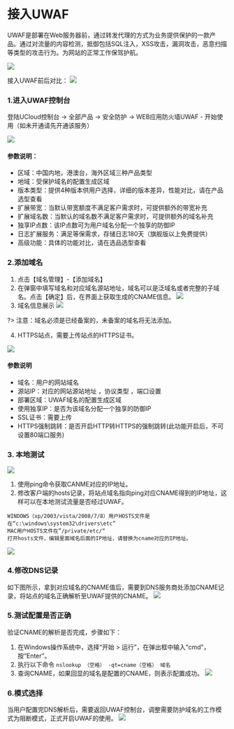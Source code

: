 

# 接入UWAF
UWAF是部署在Web服务器前，通过转发代理的方式为业务提供保护的一款产品。通过对流量的内容检测，抵御包括SQL注入，XSS攻击，漏洞攻击，恶意扫描等类型的攻击行为。为网站的正常工作保驾护航。

![](/images/15970482393080.jpg)

接入UWAF前后对比：
![](/images/15970482669463.jpg)

### 1.进入UWAF控制台
登陆UCloud控制台 -> 全部产品 -> 安全防护 -> WEB应用防火墙UWAF - 开始使用（如未开通请先开通该服务）

![](/images/15970483909842.jpg)


#### 参数说明：
  - 区域：中国内地，港澳台，海外区域三种产品类型
  - 地域：受保护域名的配置生成区域
  - 版本类型：提供4种版本供用户选择，详细的版本差异，性能对比，请在产品选型查看
  - 扩展带宽：当默认带宽额度不满足客户需求时，可提供额外的带宽补充
  - 扩展域名数：当默认的域名数不满足客户需求时，可提供额外的域名补充
  - 独享IP点数：该IP点数可为用户域名分配一个独享的防御IP
  - 日志扩展服务：满足等保需求，存储日志180天（旗舰版以上免费提供）
  - 高级功能：具体的功能对比，请在选品选型查看

### 2.添加域名
1. 点击【域名管理】-【添加域名】
2. 在弹窗中填写域名和对应域名源站地址，域名可以是泛域名或者完整的子域名。点击【确定】后，在界面上获取生成的CNAME信息。
    ![](/images/15970490498784.jpg)
3. 域名信息展示
    ![](/images/15970491668107.jpg)

?> 注意：域名必须是已经备案的，未备案的域名将无法添加。

4. HTTPS站点，需要上传站点的HTTPS证书。
    
![](/images/15970491885765.jpg)


#### 参数说明

  - 域名：用户的网站域名
  - 源站IP：对应的网站源站地址 ，协议类型 ，端口设置
  - 部署区域：UWAF域名的配置生成区域
  - 使用独享IP：是否为该域名分配一个独享的防御IP
  - SSL证书：需要上传
  - HTTPS强制跳转：是否开启HTTP转HTTPS的强制跳转(此功能开启后，不可设置80端口服务)

### 3. 本地测试
  ![](/images/15970492427127.jpg)

1. 使用ping命令获取CANME对应的IP地址。
2. 修改客户端的hosts记录，将站点域名指向ping对应CNAME得到的IP地址，这样可以在本地测试流量是否经过UWAF。

```
WINDOWS（xp/2003/vista/2008/7/8）用户HOSTS文件是在“c:\windows\system32\drivers\etc”
MAC用户HOSTS文件在”/private/etc/“
打开hosts文件，编辑里面域名后面的IP地址，请替换为cname对应的IP地址。
```
![](/images/15970492673521.jpg)

### 4.修改DNS记录
如下图所示，拿到对应域名的CNAME值后，需要到DNS服务商处添加CNAME记录，将站点的域名正确解析至UWAF提供的CNAME。
![](/images/15970493622533.jpg)


### 5.测试配置是否正确
验证CNAME的解析是否完成，步骤如下：

1. 在Windows操作系统中，选择“开始 \> 运行”，在弹出框中输入“cmd”，按“Enter”。
2. 执行以下命令  ``nslookup （空格） -qt=cname（空格） 域名``
3. 查询CNAME，如果回显的域名是配置的CNAME，则表示配置成功。
![](/images/15970493399116.jpg)


### 6.模式选择
当用户配置完DNS解析后，需要返回UWAF控制台，调整需要防护域名的工作模式为阻断模式，正式开启UWAF的使用。
![](/images/15971353128323.jpg)



